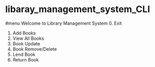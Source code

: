 ﻿
# libaray_management_system_CLI

#menu
Welcome to Library Management System
0. Exit
1. Add Books
2. View All Books
3. Book Update
4. Book Remove/Delete
5. Lend Book
6. Return Book
